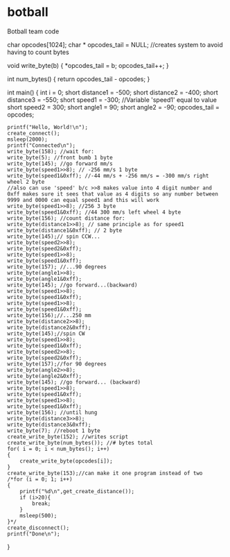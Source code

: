 botball
=======

Botball team code

char opcodes[1024];
char * opcodes_tail = NULL; //creates system to avoid having to count bytes

void write_byte(b)
{
  *opcodes_tail = b;
  opcodes_tail++;
}

int num_bytes()
{
  return opcodes_tail - opcodes;
}

int main()
{
	int i = 0;
	short distance1 = -500; 
	short distance2 = -400;
	short distance3 = -550;
	short speed1 = -300; //Variable 'speed1' equal to value
	short speed2 = 300;
	short angle1 = 90;
	short angle2 = -90;
	opcodes_tail = opcodes;
	
	printf("Hello, World!\n");
	create_connect();
	msleep(2000);
	printf("Connected\n");
	write_byte(158); //wait for:
	write_byte(5); //front bumb 1 byte
	write_byte(145); //go forward mm/s
	write_byte(speed1>>8); // -256 mm/s 1 byte
	write_byte(speed1&0xff); //-44 mm/s + -256 mm/s = -300 mm/s right wheel 2 byte 
	//also can use 'speed' b/c >>8 makes value into 4 digit number and 0xff makes sure it sees that value as 4 digits so any number between 9999 and 0000 can equal speed1 and this will work
	write_byte(speed1>>8); //256 3 byte
	write_byte(speed1&0xff); //44 300 mm/s left wheel 4 byte
	write_byte(156); //count distance for:
	write_byte(distance1>>8); // same principle as for speed1
	write_byte(distance1&0xff);	// 2 byte
	write_byte(145);// spin CCW...
	write_byte(speed2>>8);
	write_byte(speed2&0xff);
	write_byte(speed1>>8);
	write_byte(speed1&0xff);
	write_byte(157); //...90 degrees
	write_byte(angle1>>8);
	write_byte(angle1&0xff);
	write_byte(145); //go forward...(backward)
	write_byte(speed1>>8);
	write_byte(speed1&0xff);
	write_byte(speed1>>8);
	write_byte(speed1&0xff);
	write_byte(156);//...250 mm
	write_byte(distance2>>8);
	write_byte(distance2&0xff);
	write_byte(145);//spin CW
	write_byte(speed1>>8);
	write_byte(speed1&0xff);
	write_byte(speed2>>8);
	write_byte(speed2&0xff);
	write_byte(157);//for 90 degrees
	write_byte(angle2>>8);
	write_byte(angle2&0xff);
	write_byte(145); //go forward... (backward)
	write_byte(speed1>>8);
	write_byte(speed1&0xff);
	write_byte(speed1>>8);
	write_byte(speed1&0xff);
	write_byte(156); //until hung
	write_byte(distance3>>8);
	write_byte(distance3&0xff);
	write_byte(7); //reboot 1 byte
	create_write_byte(152); //writes script
	create_write_byte(num_bytes()); //# bytes total
	for( i = 0; i < num_bytes(); i++)
	{
		create_write_byte(opcodes[i]);
	}
	create_write_byte(153);//can make it one program instead of two
	/*for (i = 0; 1; i++)
	{
		printf("%d\n",get_create_distance());
		if (i>20){
			break;
		}
		msleep(500);
	}*/
	create_disconnect();
	printf("Done\n");
	
}
